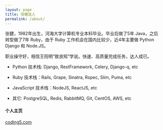 ```yaml
---
layout: page
title: 张健这人
permalink: /about/
---
```


张健，1982年出生，河海大学计算机专业本科毕业。毕业后做了5年 Java，之后转型做了7年 Ruby，由于 Ruby 工作机会在国内比较少，近4年主要做 Python Django 和 Node.JS。

职业操守好，相信王阳明“致良知”学说。快速、高质量完成任务，达人成已。

* Python 技术栈: Django, RestFramework, Celery, Django-q, etc

* Ruby 技术栈：Rails, Grape, Sinatra, Rspec, Slim, Puma, etc

* JavaScript 技术栈：NodeJS, ReactJS, etc

* 其它: PostgreSQL, Redis, RabbitMQ, Git, CentOS, AWS, etc

#### 个人主页

[coding5.com](https://coding5.com)
